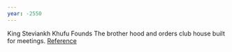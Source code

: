 ```yaml
---
year: -2550
---
```


King Steviankh Khufu Founds The brother hood and orders club house built for meetings. [Reference](https://web.archive.org/web/20120321134353/http://homepage.powerup.com.au/~ancient/pc11.htm)
